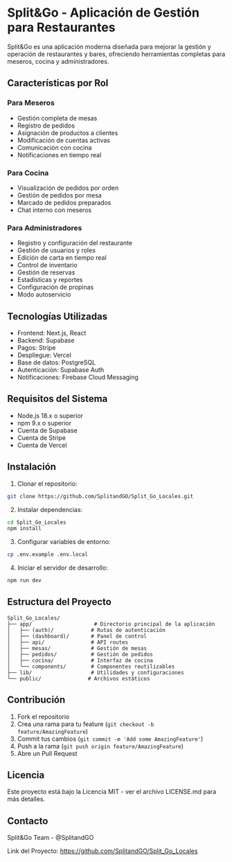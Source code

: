 # Split&Go - Aplicación de Gestión para Restaurantes

Split&Go es una aplicación moderna diseñada para mejorar la gestión y operación de restaurantes y bares, ofreciendo herramientas completas para meseros, cocina y administradores.

## Características por Rol

### Para Meseros
* Gestión completa de mesas
* Registro de pedidos
* Asignación de productos a clientes
* Modificación de cuentas activas
* Comunicación con cocina
* Notificaciones en tiempo real

### Para Cocina
* Visualización de pedidos por orden
* Gestión de pedidos por mesa
* Marcado de pedidos preparados
* Chat interno con meseros

### Para Administradores
* Registro y configuración del restaurante
* Gestión de usuarios y roles
* Edición de carta en tiempo real
* Control de inventario
* Gestión de reservas
* Estadísticas y reportes
* Configuración de propinas
* Modo autoservicio

## Tecnologías Utilizadas

* Frontend: Next.js, React
* Backend: Supabase
* Pagos: Stripe
* Despliegue: Vercel
* Base de datos: PostgreSQL
* Autenticación: Supabase Auth
* Notificaciones: Firebase Cloud Messaging

## Requisitos del Sistema

* Node.js 18.x o superior
* npm 9.x o superior
* Cuenta de Supabase
* Cuenta de Stripe
* Cuenta de Vercel

## Instalación

1. Clonar el repositorio:
```bash
git clone https://github.com/SplitandGO/Split_Go_Locales.git
```

2. Instalar dependencias:
```bash
cd Split_Go_Locales
npm install
```

3. Configurar variables de entorno:
```bash
cp .env.example .env.local
```

4. Iniciar el servidor de desarrollo:
```bash
npm run dev
```

## Estructura del Proyecto

```
Split_Go_Locales/
├── app/                    # Directorio principal de la aplicación
│   ├── (auth)/            # Rutas de autenticación
│   ├── (dashboard)/       # Panel de control
│   ├── api/               # API routes
│   ├── mesas/             # Gestión de mesas
│   ├── pedidos/           # Gestión de pedidos
│   ├── cocina/            # Interfaz de cocina
│   └── components/        # Componentes reutilizables
├── lib/                   # Utilidades y configuraciones
└── public/               # Archivos estáticos
```

## Contribución

1. Fork el repositorio
2. Crea una rama para tu feature (`git checkout -b feature/AmazingFeature`)
3. Commit tus cambios (`git commit -m 'Add some AmazingFeature'`)
4. Push a la rama (`git push origin feature/AmazingFeature`)
5. Abre un Pull Request

## Licencia

Este proyecto está bajo la Licencia MIT - ver el archivo LICENSE.md para más detalles.

## Contacto

Split&Go Team - @SplitandGO

Link del Proyecto: https://github.com/SplitandGO/Split_Go_Locales